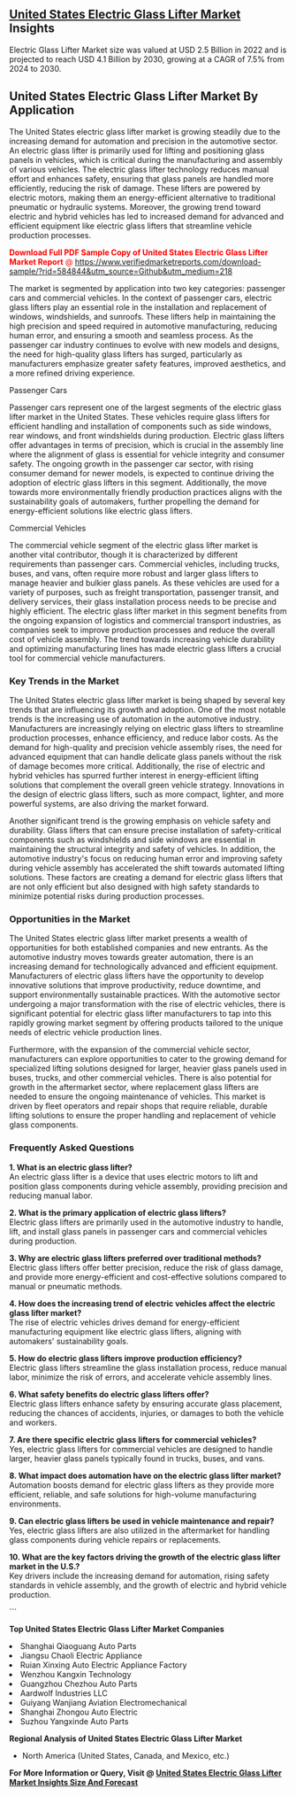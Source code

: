 <h2><a href="https://www.verifiedmarketreports.com/download-sample/?rid=584844&amp;utm_source=Github&amp;utm_medium=218" target="_blank">United States Electric Glass Lifter Market</a> Insights</h2><p>Electric Glass Lifter Market size was valued at USD 2.5 Billion in 2022 and is projected to reach USD 4.1 Billion by 2030, growing at a CAGR of 7.5% from 2024 to 2030.</p><p> <h2>United States Electric Glass Lifter Market By Application</h2> <p>The United States electric glass lifter market is growing steadily due to the increasing demand for automation and precision in the automotive sector. An electric glass lifter is primarily used for lifting and positioning glass panels in vehicles, which is critical during the manufacturing and assembly of various vehicles. The electric glass lifter technology reduces manual effort and enhances safety, ensuring that glass panels are handled more efficiently, reducing the risk of damage. These lifters are powered by electric motors, making them an energy-efficient alternative to traditional pneumatic or hydraulic systems. Moreover, the growing trend toward electric and hybrid vehicles has led to increased demand for advanced and efficient equipment like electric glass lifters that streamline vehicle production processes.</p> <p><p><span class=""><span style="color: #ff0000;"><strong>Download Full PDF Sample Copy of United States Electric Glass Lifter Market Report</strong> @ </span><a href="https://www.verifiedmarketreports.com/download-sample/?rid=584844&amp;utm_source=Github&amp;utm_medium=218" target="_blank">https://www.verifiedmarketreports.com/download-sample/?rid=584844&amp;utm_source=Github&amp;utm_medium=218</a></span></p></p> <p>The market is segmented by application into two key categories: passenger cars and commercial vehicles. In the context of passenger cars, electric glass lifters play an essential role in the installation and replacement of windows, windshields, and sunroofs. These lifters help in maintaining the high precision and speed required in automotive manufacturing, reducing human error, and ensuring a smooth and seamless process. As the passenger car industry continues to evolve with new models and designs, the need for high-quality glass lifters has surged, particularly as manufacturers emphasize greater safety features, improved aesthetics, and a more refined driving experience.</p> <p>Passenger Cars</p> <p>Passenger cars represent one of the largest segments of the electric glass lifter market in the United States. These vehicles require glass lifters for efficient handling and installation of components such as side windows, rear windows, and front windshields during production. Electric glass lifters offer advantages in terms of precision, which is crucial in the assembly line where the alignment of glass is essential for vehicle integrity and consumer safety. The ongoing growth in the passenger car sector, with rising consumer demand for newer models, is expected to continue driving the adoption of electric glass lifters in this segment. Additionally, the move towards more environmentally friendly production practices aligns with the sustainability goals of automakers, further propelling the demand for energy-efficient solutions like electric glass lifters.</p> <p>Commercial Vehicles</p> <p>The commercial vehicle segment of the electric glass lifter market is another vital contributor, though it is characterized by different requirements than passenger cars. Commercial vehicles, including trucks, buses, and vans, often require more robust and larger glass lifters to manage heavier and bulkier glass panels. As these vehicles are used for a variety of purposes, such as freight transportation, passenger transit, and delivery services, their glass installation process needs to be precise and highly efficient. The electric glass lifter market in this segment benefits from the ongoing expansion of logistics and commercial transport industries, as companies seek to improve production processes and reduce the overall cost of vehicle assembly. The trend towards increasing vehicle durability and optimizing manufacturing lines has made electric glass lifters a crucial tool for commercial vehicle manufacturers.</p> <h3>Key Trends in the Market</h3> <p>The United States electric glass lifter market is being shaped by several key trends that are influencing its growth and adoption. One of the most notable trends is the increasing use of automation in the automotive industry. Manufacturers are increasingly relying on electric glass lifters to streamline production processes, enhance efficiency, and reduce labor costs. As the demand for high-quality and precision vehicle assembly rises, the need for advanced equipment that can handle delicate glass panels without the risk of damage becomes more critical. Additionally, the rise of electric and hybrid vehicles has spurred further interest in energy-efficient lifting solutions that complement the overall green vehicle strategy. Innovations in the design of electric glass lifters, such as more compact, lighter, and more powerful systems, are also driving the market forward.</p> <p>Another significant trend is the growing emphasis on vehicle safety and durability. Glass lifters that can ensure precise installation of safety-critical components such as windshields and side windows are essential in maintaining the structural integrity and safety of vehicles. In addition, the automotive industry's focus on reducing human error and improving safety during vehicle assembly has accelerated the shift towards automated lifting solutions. These factors are creating a demand for electric glass lifters that are not only efficient but also designed with high safety standards to minimize potential risks during production processes.</p> <h3>Opportunities in the Market</h3> <p>The United States electric glass lifter market presents a wealth of opportunities for both established companies and new entrants. As the automotive industry moves towards greater automation, there is an increasing demand for technologically advanced and efficient equipment. Manufacturers of electric glass lifters have the opportunity to develop innovative solutions that improve productivity, reduce downtime, and support environmentally sustainable practices. With the automotive sector undergoing a major transformation with the rise of electric vehicles, there is significant potential for electric glass lifter manufacturers to tap into this rapidly growing market segment by offering products tailored to the unique needs of electric vehicle production lines.</p> <p>Furthermore, with the expansion of the commercial vehicle sector, manufacturers can explore opportunities to cater to the growing demand for specialized lifting solutions designed for larger, heavier glass panels used in buses, trucks, and other commercial vehicles. There is also potential for growth in the aftermarket sector, where replacement glass lifters are needed to ensure the ongoing maintenance of vehicles. This market is driven by fleet operators and repair shops that require reliable, durable lifting solutions to ensure the proper handling and replacement of vehicle glass components.</p> <h3>Frequently Asked Questions</h3> <p><strong>1. What is an electric glass lifter?</strong><br> An electric glass lifter is a device that uses electric motors to lift and position glass components during vehicle assembly, providing precision and reducing manual labor.</p> <p><strong>2. What is the primary application of electric glass lifters?</strong><br> Electric glass lifters are primarily used in the automotive industry to handle, lift, and install glass panels in passenger cars and commercial vehicles during production.</p> <p><strong>3. Why are electric glass lifters preferred over traditional methods?</strong><br> Electric glass lifters offer better precision, reduce the risk of glass damage, and provide more energy-efficient and cost-effective solutions compared to manual or pneumatic methods.</p> <p><strong>4. How does the increasing trend of electric vehicles affect the electric glass lifter market?</strong><br> The rise of electric vehicles drives demand for energy-efficient manufacturing equipment like electric glass lifters, aligning with automakers' sustainability goals.</p> <p><strong>5. How do electric glass lifters improve production efficiency?</strong><br> Electric glass lifters streamline the glass installation process, reduce manual labor, minimize the risk of errors, and accelerate vehicle assembly lines.</p> <p><strong>6. What safety benefits do electric glass lifters offer?</strong><br> Electric glass lifters enhance safety by ensuring accurate glass placement, reducing the chances of accidents, injuries, or damages to both the vehicle and workers.</p> <p><strong>7. Are there specific electric glass lifters for commercial vehicles?</strong><br> Yes, electric glass lifters for commercial vehicles are designed to handle larger, heavier glass panels typically found in trucks, buses, and vans.</p> <p><strong>8. What impact does automation have on the electric glass lifter market?</strong><br> Automation boosts demand for electric glass lifters as they provide more efficient, reliable, and safe solutions for high-volume manufacturing environments.</p> <p><strong>9. Can electric glass lifters be used in vehicle maintenance and repair?</strong><br> Yes, electric glass lifters are also utilized in the aftermarket for handling glass components during vehicle repairs or replacements.</p> <p><strong>10. What are the key factors driving the growth of the electric glass lifter market in the U.S.?</strong><br> Key drivers include the increasing demand for automation, rising safety standards in vehicle assembly, and the growth of electric and hybrid vehicle production.</p> ```</p><p><strong>Top United States Electric Glass Lifter Market Companies</strong></p><div data-test-id=""><p><li>Shanghai Qiaoguang Auto Parts</li><li> Jiangsu Chaoli Electric Appliance</li><li> Ruian Xinxing Auto Electric Appliance Factory</li><li> Wenzhou Kangxin Technology</li><li> Guangzhou Chezhou Auto Parts</li><li> Aardwolf Industries LLC</li><li> Guiyang Wanjiang Aviation Electromechanical</li><li> Shanghai Zhongou Auto Electric</li><li> Suzhou Yangxinde Auto Parts</li></p><div><strong>Regional Analysis of&nbsp;United States Electric Glass Lifter Market</strong></div><ul><li dir="ltr"><p dir="ltr">North America&nbsp;(United States, Canada, and Mexico, etc.)</p></li></ul><p><strong>For More Information or Query, Visit @&nbsp;</strong><strong><a href="https://www.verifiedmarketreports.com/product/electric-glass-lifter-market/?utm_source=Github&amp;utm_medium=218" target="_blank">United States Electric Glass Lifter Market Insights Size And Forecast</a></strong></p></div>
